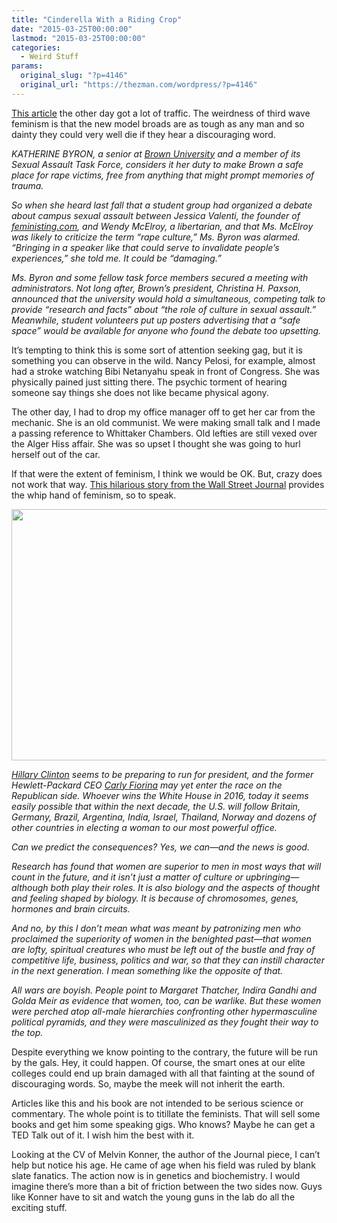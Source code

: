 ```yaml
---
title: "Cinderella With a Riding Crop"
date: "2015-03-25T00:00:00"
lastmod: "2015-03-25T00:00:00"
categories:
  - Weird Stuff
params:
  original_slug: "?p=4146"
  original_url: "https://thezman.com/wordpress/?p=4146"
---
```


<a
href="http://www.nytimes.com/2015/03/22/opinion/sunday/judith-shulevitz-hiding-from-scary-ideas.html?mwrsm=Email"
rel="noopener" target="_blank">This article</a> the other day got a lot
of traffic. The weirdness of third wave feminism is that the new model
broads are as tough as any man and so dainty they could very well die if
they hear a discouraging word.

*KATHERINE BYRON, a senior at <a
href="http://topics.nytimes.com/top/reference/timestopics/organizations/b/brown_university/index.html?inline=nyt-org"
class="meta-org" title="More articles about Brown University">Brown
University</a> and a member of its Sexual Assault Task Force, considers
it her duty to make Brown a safe place for rape victims, free from
anything that might prompt memories of trauma.*

*So when she heard last fall that a student group had organized a debate
about campus sexual assault between Jessica Valenti, the founder of
<a href="http://feministing.com" rel="noopener"
target="_">feministing.com</a>, and Wendy McElroy, a libertarian, and
that Ms. McElroy was likely to criticize the term “rape culture,” Ms.
Byron was alarmed. “Bringing in a speaker like that could serve to
invalidate people’s experiences,” she told me. It could be “damaging.”*

*Ms. Byron and some fellow task force members secured a meeting with
administrators. Not long after, Brown’s president, Christina H. Paxson,
announced that the university would hold a simultaneous, competing talk
to provide “research and facts” about “the role of culture in sexual
assault.” Meanwhile, student volunteers put up posters advertising that
a “safe space” would be available for anyone who found the debate too
upsetting.*

It’s tempting to think this is some sort of attention seeking gag, but
it is something you can observe in the wild. Nancy Pelosi, for example,
almost had a stroke watching Bibi Netanyahu speak in front of Congress.
She was physically pained just sitting there. The psychic torment of
hearing someone say things she does not like became physical agony.

The other day, I had to drop my office manager off to get her car from
the mechanic. She is an old communist. We were making small talk and I
made a passing reference to Whittaker Chambers. Old lefties are still
vexed over the Alger Hiss affair. She was so upset I thought she was
going to hurl herself out of the car.

If that were the extent of feminism, I think we would be OK. But, crazy
does not work that way. <a
href="http://www.wsj.com/articles/a-better-world-run-by-women-1425657910"
rel="noopener" target="_blank">This hilarious story from the Wall Street
Journal</a> provides the whip hand of feminism, so to speak.

<img
src="http://si.wsj.net/public/resources/images/BN-HH030_women_M_20150306125726.jpg"
class="alignnone" decoding="async" width="595" height="402" />

[*Hillary Clinton*](http://topics.wsj.com/person/C/Hillary-Clinton/6344)
*seems to be preparing to run for president, and the former
Hewlett-Packard CEO [Carly
Fiorina](http://topics.wsj.com/person/F/Carly-Fiorina/67) may yet enter
the race on the Republican side. Whoever wins the White House in 2016,
today it seems easily possible that within the next decade, the U.S.
will follow Britain, Germany, Brazil, Argentina, India, Israel,
Thailand, Norway and dozens of other countries in electing a woman to
our most powerful office.*

*Can we predict the consequences? Yes, we can—and the news is good.*

*Research has found that women are superior to men in most ways that
will count in the future, and it isn’t just a matter of culture or
upbringing—although both play their roles. It is also biology and the
aspects of thought and feeling shaped by biology. It is because of
chromosomes, genes, hormones and brain circuits.*

*And no, by this I don’t mean what was meant by patronizing men who
proclaimed the superiority of women in the benighted past—that women are
lofty, spiritual creatures who must be left out of the bustle and fray
of competitive life, business, politics and war, so that they can
instill character in the next generation. I mean something like the
opposite of that.*

*All wars are boyish. People point to Margaret Thatcher, Indira Gandhi
and Golda Meir as evidence that women, too, can be warlike. But these
women were perched atop all-male hierarchies confronting other
hypermasculine political pyramids, and they were masculinized as they
fought their way to the top.*

Despite everything we know pointing to the contrary, the future will be
run by the gals. Hey, it could happen. Of course, the smart ones at our
elite colleges could end up brain damaged with all that fainting at the
sound of discouraging words. So, maybe the meek will not inherit the
earth.

Articles like this and his book are not intended to be serious science
or commentary. The whole point is to titillate the feminists. That will
sell some books and get him some speaking gigs. Who knows? Maybe he can
get a TED Talk out of it. I wish him the best with it.

Looking at the CV of Melvin Konner, the author of the Journal piece, I
can’t help but notice his age. He came of age when his field was ruled
by blank slate fanatics. The action now is in genetics and biochemistry.
I would imagine there’s more than a bit of friction between the two
sides now. Guys like Konner have to sit and watch the young guns in the
lab do all the exciting stuff.
